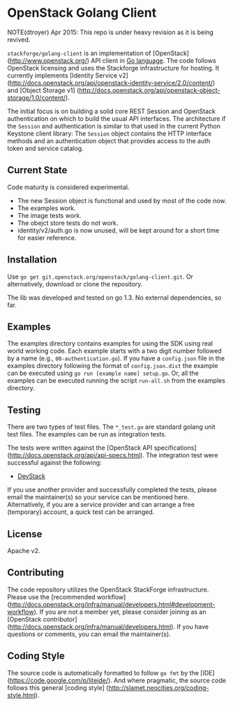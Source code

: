 OpenStack Golang Client
=======================

NOTE(dtroyer) Apr 2015: This repo is under heavy revision as it is being revived.

`stackforge/golang-client` is an implementation of [OpenStack]
(http://www.openstack.org/) API client in [Go language](http://golang.org).
The code follows OpenStack licensing and uses the Stackforge infrastructure
for hosting.  It currently implements [Identity Service v2] 
(http://docs.openstack.org/api/openstack-identity-service/2.0/content/) 
and [Object Storage v1] 
(http://docs.openstack.org/api/openstack-object-storage/1.0/content/).

The initial focus is on building a solid core REST Session and OpenStack
authentication on which to build the usual API interfaces.  The architecture
if the `Session` and authentication is similar to that used in the current
Python Keystone client library: The `Session` object contains the HTTP
interface methods and an authentication object that provides access to
the auth token and service catalog.

Current State
-------------
Code maturity is considered experimental.

* The new Session object is functional and used by most of the code now.
* The examples work.
* The image tests work.
* The obejct store tests do not work.
* identity/v2/auth.go is now unused, will be kept around for a short time
  for easier reference.

Installation
------------
Use `go get git.openstack.org/openstack/golang-client.git`.  Or alternatively,
download or clone the repository.

The lib was developed and tested on go 1.3. No external dependencies, so far.

Examples
--------
The examples directory contains examples for using the SDK using
real world working code. Each example starts with a two digit number followed
by a name (e.g., `00-authentication.go`). If you have a `config.json` file in the
examples directory following the format of `config.json.dist` the example can be
executed using `go run [example name] setup.go`. Or, all the examples can be
executed running the script `run-all.sh` from the examples directory.

Testing
-------
There are two types of test files.  The `*_test.go` are standard
golang unit test files.  The examples can be run as integration tests.

The tests were written against the [OpenStack API specifications]
(http://docs.openstack.org/api/api-specs.html).
The integration test were successful against the following:

- [DevStack](http://devstack.org)

If you use another provider and successfully completed the tests, please email
the maintainer(s) so your service can be mentioned here.  Alternatively, if you
are a service provider and can arrange a free (temporary) account, a quick test
can be arranged.

License
-------
Apache v2.

Contributing
------------
The code repository utilizes the OpenStack StackForge infrastructure.
Please use the [recommended workflow]
(http://docs.openstack.org/infra/manual/developers.html#development-workflow).  If you are not a member yet,
please consider joining as an [OpenStack contributor]
(http://docs.openstack.org/infra/manual/developers.html).  If you have questions or
comments, you can email the maintainer(s).

Coding Style
------------
The source code is automatically formatted to follow `go fmt` by the [IDE]
(https://code.google.com/p/liteide/).  And where pragmatic, the source code
follows this general [coding style]
(http://slamet.neocities.org/coding-style.html).